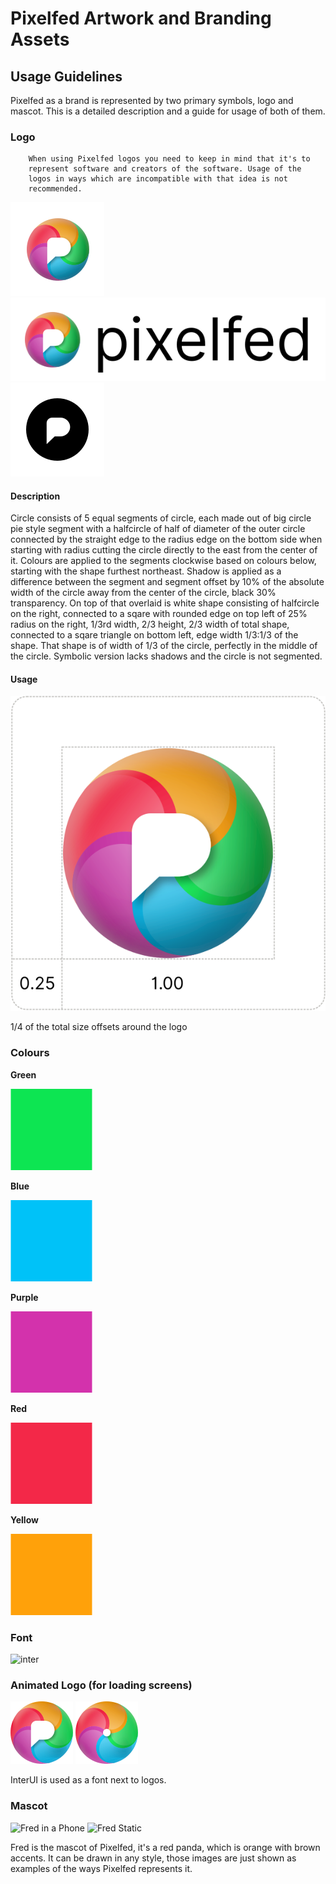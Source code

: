# Pixelfed Artwork and Branding Assets

## Usage Guidelines

Pixelfed as a brand is represented by two primary symbols, logo and mascot. This
is a detailed description and a guide for usage of both of them.

### Logo

		When using Pixelfed logos you need to keep in mind that it's to
		represent software and creators of the software. Usage of the
		logos in ways which are incompatible with that idea is not
		recommended.

![Icon](/logo/icon.svg)
![Icon with text](/logo/icon_with_text.svg)
![Symbolic](/logo/symbolic.svg)


#### Description

Circle consists of 5 equal segments of circle, each made out of big circle pie
style segment with a halfcircle of half of diameter of the outer circle
connected by the straight edge to the radius edge on the bottom side when
starting with radius cutting the circle directly to the east from the center of
it. Colours are applied to the segments clockwise based on colours below,
starting with the shape furthest northeast. Shadow is applied as a difference
between the segment and segment offset by 10% of the absolute width of the
circle away from the center of the circle, black 30% transparency. On top of
that overlaid is white shape consisting of halfcircle on the right, connected to
a sqare with rounded edge on top left of 25% radius on the right, 1/3rd width,
2/3 height, 2/3 width of total shape, connected to a sqare triangle on bottom
left, edge width 1/3:1/3 of the shape. That shape is of width of 1/3 of the
circle, perfectly in the middle of the circle. Symbolic version lacks shadows
and the circle is not segmented.

#### Usage

![Offsets](/usage/offsets.svg)

1/4 of the total size offsets around the logo

### Colours

**Green**

![Green](/palette/green.png)

**Blue**

![Blue](/palette/blue.png)

**Purple**

![Purple](/palette/purple.png)

**Red**

![Red](/palette/red.png)

**Yellow**

![Yellow](/palette/yellow.png)

### Font

![inter](/usage/inter.svg)

### Animated Logo (for loading screens)

![logo_animated](/logo/logo_animated.svg)
![wheel_animated](/logo/wheel_animated.svg)



InterUI is used as a font next to logos.

### Mascot

![Fred in a Phone](/usage/fred_in_a_phone.svg)
![Fred Static](/usage/fred_static.svg)

Fred is the mascot of Pixelfed, it's a red panda, which is orange with brown
accents. It can be drawn in any style, those images are just shown as examples
of the ways Pixelfed represents it.

